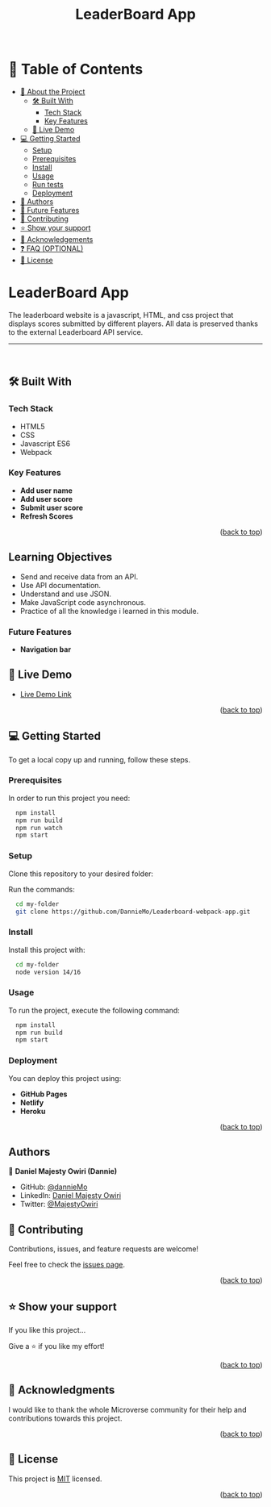 <a name="readme-top"></a>

<div align="center">
  <br/>

  <h1><b>
LeaderBoard App
</b></h1>
<br/>

</div>

# 📗 Table of Contents

- [📖 About the Project](#awesom-books)
  - [🛠 Built With](#built-with)
    - [Tech Stack](#tech-stack)
    - [Key Features](#key-features)
  - [🚀 Live Demo](#live-demo)
- [💻 Getting Started](#getting-started)
  - [Setup](#setup)
  - [Prerequisites](#prerequisites)
  - [Install](#install)
  - [Usage](#usage)
  - [Run tests](#run-tests)
  - [Deployment](#triangular_flag_on_post-deployment)
- [👥 Authors](#authors)
- [🔭 Future Features](#future-features)
- [🤝 Contributing](#contributing)
- [⭐️ Show your support](#support)
- [🙏 Acknowledgements](#acknowledgements)
- [❓ FAQ (OPTIONAL)](#faq)
- [📝 License](#license)

<h1><b>
LeaderBoard App
</b></h1>
<a name="about-project"></a>
<p>
The leaderboard website is a javascript, HTML, and css project that displays scores submitted by different players. All data is preserved thanks to the external Leaderboard API service. </p><hr>
<br/>

</div>

## 🛠 Built With <a name="built-with"></a>

### Tech Stack <a name="tech-stack"></a>

- HTML5
- CSS
- Javascript ES6
- Webpack

<!-- Features -->

### Key Features <a name="key-features"></a>

- **Add user name**
- **Add user score**
- **Submit user score**
- **Refresh Scores**

<p align="right">(<a href="#readme-top">back to top</a>)</p>

## Learning Objectives

- Send and receive data from an API.
- Use API documentation.
- Understand and use JSON.
- Make JavaScript code asynchronous.
- Practice of all the knowledge i learned in this module.

### Future Features

- **Navigation bar**

<!-- LIVE DEMO -->

## 🚀 Live Demo <a name="live-demo"></a>

- [Live Demo Link](https://danniemo.github.io/Leaderboard-webpack-app/dist/)

<p align="right">(<a href="#readme-top">back to top</a>)</p>

<!-- GETTING STARTED -->

## 💻 Getting Started <a name="getting-started"></a>

To get a local copy up and running, follow these steps.

### Prerequisites

In order to run this project you need:

```sh
  npm install
  npm run build
  npm run watch
  npm start
```

### Setup

Clone this repository to your desired folder:

Run the commands:

```sh
  cd my-folder
  git clone https://github.com/DannieMo/Leaderboard-webpack-app.git
```

### Install

Install this project with:

```sh
  cd my-folder
  node version 14/16
```

### Usage

To run the project, execute the following command:

```sh
  npm install
  npm run build
  npm start
```

### Deployment

You can deploy this project using:

- **GitHub Pages**
- **Netlify**
- **Heroku**

<p align="right">(<a href="#readme-top">back to top</a>)</p>

<!-- AUTHORS -->

## Authors

👤 **Daniel Majesty Owiri (Dannie)**

- GitHub: [@dannieMo](https://github.com/DannieMo/)
- LinkedIn: [Daniel Majesty Owiri](https://linkedin.com/in/daniel-majesty-owiri/)
- Twitter: [@MajestyOwiri](https://twitter.com/MajestyOwiri)

<!-- CONTRIBUTING -->

## 🤝 Contributing <a name="contributing"></a>

Contributions, issues, and feature requests are welcome!

Feel free to check the [issues page](../../issues/).

<p align="right">(<a href="#readme-top">back to top</a>)</p>

<!-- SUPPORT -->

## ⭐️ Show your support <a name="support"></a>

If you like this project...

Give a ⭐️ if you like my effort!

<p align="right">(<a href="#readme-top">back to top</a>)</p>

<!-- ACKNOWLEDGEMENTS -->

## 🙏 Acknowledgments <a name="acknowledgements"></a>

I would like to thank the whole Microverse community for their help and contributions towards this project.

<p align="right">(<a href="#readme-top">back to top</a>)</p>

<!-- LICENSE -->

## 📝 License <a name="license"></a>

This project is [MIT](/LICENSE) licensed.

<p align="right">(<a href="#readme-top">back to top</a>)</p>
